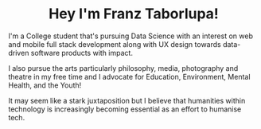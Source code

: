 <h1 align="center">
  Hey I'm Franz Taborlupa!
</h1>

I'm a College student that's pursuing Data Science with an interest on web and mobile full stack development along with UX design towards data-driven software products with impact.

I also pursue the arts particularly philosophy, media, photography and theatre in my free time and I advocate for Education, Environment, Mental Health, and the Youth!

It may seem like a stark juxtaposition but I believe that humanities within technology is increasingly becoming essential as an effort to humanise tech.
